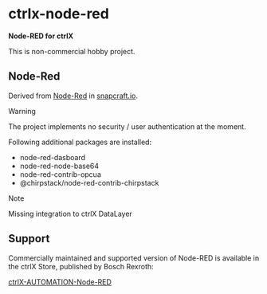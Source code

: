 # ctrlx-node-red
**Node-RED for ctrlX**

This is non-commercial hobby project.

## Node-Red

Derived from [Node-Red](https://snapcraft.io/node-red) in [snapcraft.io](https://snapcraft.io/).

>[!WARNING]
> The project implements no security / user authentication at the moment.

Following additional packages are installed:
- node-red-dasboard
- node-red-node-base64
- node-red-contrib-opcua
- @chirpstack/node-red-contrib-chirpstack

>[!NOTE]
> Missing integration to ctrlX DataLayer

## Support

Commercially maintained and supported version of Node-RED is available in the ctrlX Store, published by Bosch Rexroth:

[ctrlX-AUTOMATION-Node-RED](https://developer.community.boschrexroth.com/t5/Store-and-How-to/ctrlX-AUTOMATION-Node-RED/ba-p/22366)

